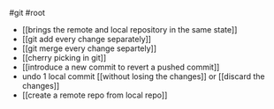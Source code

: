 #git #root
- [[brings the remote and local repository in the same state]]
- [[git add every change separately]]
- [[git merge every change separtely]]
- [[cherry picking in git]]
- [[introduce a new commit to revert a pushed commit]]
- undo 1 local commit [[without losing the changes]] or [[discard the changes]]
- [[create a remote repo from local repo]]